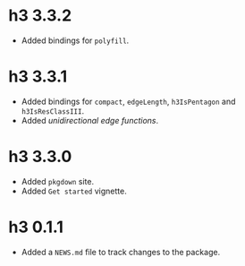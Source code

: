 # h3 3.3.2

* Added bindings for `polyfill`.

# h3 3.3.1

* Added bindings for `compact`, `edgeLength`, `h3IsPentagon` and `h3IsResClassIII`.
* Added _unidirectional edge functions_.

# h3 3.3.0

* Added `pkgdown` site.
* Added `Get started` vignette.

# h3 0.1.1

* Added a `NEWS.md` file to track changes to the package.

